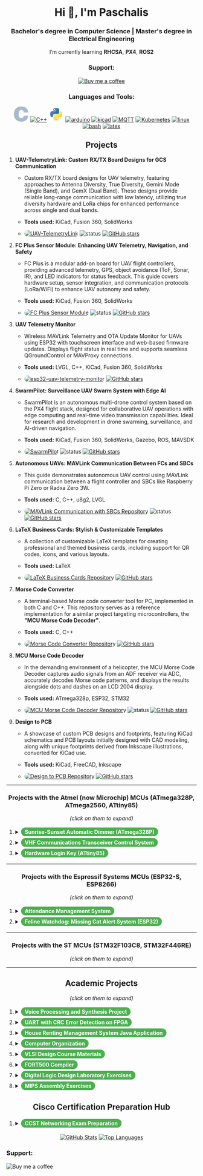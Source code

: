 <h1 align="center">Hi 👋, I'm Paschalis</h1>

<h3 align="center">Bachelor's degree in Computer Science | Master's degree in Electrical Engineering</h3>
<p align="center">
I’m currently learning <strong>RHCSA</strong>, <strong>PX4</strong>, <strong>ROS2</strong>
</p>

<h3 align="center">Support:</h3>
<p align="center">
  <a href="https://www.buymeacoffee.com/paschalis">
    <img src="https://cdn.buymeacoffee.com/buttons/v2/default-yellow.png" height="50" width="210" alt="Buy me a coffee" />
  </a>
</p>

<h3 align="center">Languages and Tools:</h3>
<p align="center">
  <a href="https://www.cprogramming.com/" target="_blank" rel="noreferrer"><img src="https://raw.githubusercontent.com/devicons/devicon/master/icons/c/c-original.svg" alt="c" width="40" height="40"/></a>
  <!-- <a href="https://www.java.com/" target="_blank" rel="noreferrer"><img src="https://www.vectorlogo.zone/logos/java/java-icon.svg" alt="Java" width="40" height="40"/></a>
  <a href="https://mariadb.org/" target="_blank" rel="noreferrer"><img src="https://www.vectorlogo.zone/logos/mariadb/mariadb-icon.svg" alt="MariaDB" width="40" height="40"/></a> -->
  <a href="https://en.cppreference.com/w/" target="_blank" rel="noreferrer"><img src="https://upload.wikimedia.org/wikipedia/commons/1/18/ISO_C%2B%2B_Logo.svg" alt="C++" width="40" height="40"/></a>
  <a href="https://www.python.org" target="_blank" rel="noreferrer"><img src="https://raw.githubusercontent.com/devicons/devicon/master/icons/python/python-original.svg" alt="python" width="40" height="40"/></a>
  <a href="https://www.arduino.cc/" target="_blank" rel="noreferrer"><img src="https://upload.wikimedia.org/wikipedia/commons/thumb/5/5b/Arduino_Logo_Registered.svg/1280px-Arduino_Logo_Registered.svg.png" alt="arduino" width="40" height="40"/></a>
  <a href="https://www.kicad.org/" target="_blank" rel="noreferrer"><img src="https://user-images.githubusercontent.com/352202/53980744-60746100-4111-11e9-9f8c-17ca6b50efd8.png" alt="kicad" width="40" height="40"/></a>
  <a href="https://mqtt.org/" target="_blank" rel="noreferrer"><img src="https://mqtt.org/favicon.ico" alt="MQTT" width="40" height="40"/></a>
  <a href="https://kubernetes.io/" target="_blank" rel="noreferrer"><img src="https://www.vectorlogo.zone/logos/kubernetes/kubernetes-icon.svg" alt="Kubernetes" width="40" height="40"/></a>
  <a href="https://www.kernel.org/" target="_blank" rel="noreferrer"><img src="https://www.kernel.org/theme/images/logos/tux.png" alt="linux" width="40" height="40"/></a>
  <a href="https://www.gnu.org/software/bash/" target="_blank" rel="noreferrer"><img src="https://cdn.jsdelivr.net/gh/devicons/devicon@latest/icons/bash/bash-original.svg" alt="bash" width="40" height="40"/></a>
  <a href="https://www.latex-project.org/" target="_blank" rel="noreferrer"> <img src="https://www.latex-project.org/favicon.ico" alt="latex" width="40" height="40"/></a>  
</p>

## <div align="center"> Projects 

1. **UAV-TelemetryLink: Custom RX/TX Board Designs for GCS Communication**

   - Custom RX/TX board designs for UAV telemetry, featuring approaches to Antenna Diversity, True Diversity, Gemini Mode (Single Band), and GemX (Dual Band). These designs provide reliable long-range communication with low latency, utilizing true diversity hardware and LoRa chips for enhanced performance across single and dual bands.
   
   - **Tools used:** KiCad, Fusion 360, SolidWorks
   
   - <a href="https://github.com/Paschalis/UAV-TelemetryLink"><img src="https://img.shields.io/badge/Go_to_repository-UAV_Telemetry_Link-purple?style=for-the-badge&logo=github" alt="UAV-TelemetryLink" style="border-radius: 15px;"></a> <img src="https://img.shields.io/badge/In Progress-IN?style=for-the-badge&label=status%20&color=green&logoColor=white&labelColor=black" alt="status"> [<img src="https://img.shields.io/github/stars/Paschalis/UAV-TelemetryLink?style=for-the-badge&label=Stars%20&color=yellow&logo=github&logoColor=white&labelColor=black" alt="GitHub stars">](https://github.com/Paschalis/UAV-TelemetryLink)

2. **FC Plus Sensor Module: Enhancing UAV Telemetry, Navigation, and Safety**

   - FC Plus is a modular add-on board for UAV flight controllers, providing advanced telemetry, GPS, object avoidance (ToF, Sonar, IR), and LED indicators for status feedback. This guide covers hardware setup, sensor integration, and communication protocols (LoRa/WiFi) to enhance UAV autonomy and safety.
   
   - **Tools used:** KiCad, Fusion 360, SolidWorks
   
   - <a href="https://github.com/Paschalis/fc-plus-sensor-module"><img src="https://img.shields.io/badge/Go_to_repository-fc_plus_sensor_module-purple?style=for-the-badge&logo=github" alt="FC Plus Sensor Module" style="border-radius: 15px;"></a> <img src="https://img.shields.io/badge/In Progress-IN?style=for-the-badge&label=status%20&color=green&logoColor=white&labelColor=black" alt="status"> [<img src="https://img.shields.io/github/stars/Paschalis/fc-plus-sensor-module?style=for-the-badge&label=Stars%20&color=yellow&logo=github&logoColor=white&labelColor=black" alt="GitHub stars">](https://github.com/Paschalis/fc-plus-sensor-module)

3. **UAV Telemetry Monitor**

   - Wireless MAVLink Telemetry and OTA Update Monitor for UAVs using ESP32 with touchscreen interface and web-based firmware updates. Displays flight status in real time and supports seamless QGroundControl or MAVProxy connections. 
   
   - **Tools used:** LVGL, C++, KiCad, Fusion 360, SolidWorks
   
   - <a href="https://github.com/Paschalis/esp32-uav-telemetry-monitor"><img src="https://img.shields.io/badge/Go_to_repository-esp32_uav_telemetry_monitor-purple?style=for-the-badge&logo=github" alt="esp32-uav-telemetry-monitor" style="border-radius: 15px;"></a>  [<img src="https://img.shields.io/github/stars/Paschalis/esp32-uav-telemetry-monitor?style=for-the-badge&label=Stars%20&color=yellow&logo=github&logoColor=white&labelColor=black" alt="GitHub stars">](https://github.com/Paschalis/esp32-uav-telemetry-monitor)
   
4. **SwarmPilot: Surveillance UAV Swarm System with Edge AI**

   - SwarmPilot is an autonomous multi-drone control system based on the PX4 flight stack, designed for collaborative UAV operations with edge computing and real-time video transmission capabilities. Ideal for research and development in drone swarming, surveillance, and AI-driven navigation.
   
   - **Tools used:** KiCad, Fusion 360, SolidWorks, Gazebo, ROS, MAVSDK
   
   - <a href="https://github.com/Paschalis/SwarmPilot"><img src="https://img.shields.io/badge/Go_to_repository-SwarmPilot-purple?style=for-the-badge&logo=github" alt="SwarmPilot" style="border-radius: 15px;"></a> <img src="https://img.shields.io/badge/In Progress-IN?style=for-the-badge&label=status%20&color=green&logoColor=white&labelColor=black" alt="status"> [<img src="https://img.shields.io/github/stars/Paschalis/SwarmPilot?style=for-the-badge&label=Stars%20&color=yellow&logo=github&logoColor=white&labelColor=black" alt="GitHub stars">](https://github.com/Paschalis/SwarmPilot)

5. **Autonomous UAVs: MAVLink Communication Between FCs and SBCs**

   - This guide demonstrates autonomous UAV control using MAVLink communication between a flight controller and SBCs like Raspberry Pi Zero or Radxa Zero 3W. 
   
   - **Tools used:** C, C++, u8g2, LVGL 
   
   - <a href="https://github.com/Paschalis/mavlink-sbc-fc-bridge"><img src="https://img.shields.io/badge/Go_to_repository-mavlink_sbc_fc_bridge-purple?style=for-the-badge&logo=github" alt="MAVLink Communication with SBCs Repository" style="border-radius: 15px;"></a> <img src="https://img.shields.io/badge/In Progress-IN?style=for-the-badge&label=status%20&color=green&logoColor=white&labelColor=black" alt="status"> [<img src="https://img.shields.io/github/stars/Paschalis/mavlink-sbc-fc-bridge?style=for-the-badge&label=Stars%20&color=yellow&logo=github&logoColor=white&labelColor=black" alt="GitHub stars">](https://github.com/Paschalis/mavlink-sbc-fc-bridge)

<!-- 5. **PCB Yagi-Uda Antenna for UAV Video Transmission**

   - This repository contains the design, simulation, and implementation of a **PCB Yagi-Uda antenna** optimized for UAV video transmission. The antenna operates at **2.45 GHz** and is designed to provide **high gain** while maintaining a compact and lightweight form factor.
   
   - **Tools used:** KiCad, openEMS, Fusion 360, SolidWorks
   
   - <a href="https://github.com/Paschalis/PCB-Yagi-Antenna"><img src="https://img.shields.io/badge/Go_to_repository-PCB_Yagi_Antenna-purple?style=for-the-badge&logo=github" alt="SwarmPilot" style="border-radius: 15px;"></a> <img src="https://img.shields.io/badge/In Progress-IN?style=for-the-badge&label=status%20&color=green&logoColor=white&labelColor=black" alt="status"> [<img src="https://img.shields.io/github/stars/Paschalis/PCB-Yagi-Antenna?style=for-the-badge&label=Stars%20&color=yellow&logo=github&logoColor=white&labelColor=black" alt="GitHub stars">](https://github.com/Paschalis/PCB-Yagi-Antenna)

6. **Servo-Based Antenna Alignment for Video Transmission**

   - A system to optimize Wi-Fi signal strength for video transmission by rotating a directional antenna using a servo motor. Supports Raspberry Pi Zero 2 W and Radxa Zero 3W with GPIO libraries (wiringPi for Raspberry Pi and libgpiod for Radxa). Ideal for UAV video streaming, it ensures automatic antenna alignment with the strongest signal.
   
   - **Tools used:** KiCad, Fusion 360, SolidWorks
   
   - <a href="https://github.com/Paschalis/servo-antenna-align"><img src="https://img.shields.io/badge/Go_to_repository-servo_antenna_align-purple?style=for-the-badge&logo=github" alt="SwarmPilot" style="border-radius: 15px;"></a> <img src="https://img.shields.io/badge/In Progress-IN?style=for-the-badge&label=status%20&color=green&logoColor=white&labelColor=black" alt="status"> [<img src="https://img.shields.io/github/stars/Paschalis/servo-antenna-align?style=for-the-badge&label=Stars%20&color=yellow&logo=github&logoColor=white&labelColor=black" alt="GitHub stars">](https://github.com/Paschalis/servo-antenna-align)

7. **RF Energy Harvesting and SWIPT Circuits for IoT and UAV Applications**

   - Designs for RF energy harvesting (RF-EH) and Simultaneous Wireless Information and Power Transfer (SWIPT) circuits. Includes schematics, simulations, and guides for IoT, UAVs, and low-power devices. 
   
   - **Tools used:** KiCad, LTspice, Qucs
   
   - <a href="https://github.com/Paschalis/RF-EH-SWIPT"><img src="https://img.shields.io/badge/Go_to_repository-RF_EH_SWIPT-purple?style=for-the-badge&logo=github" alt="RF-EH-SWIPT" style="border-radius: 15px;"></a> <img src="https://img.shields.io/badge/In Progress-IN?style=for-the-badge&label=status%20&color=green&logoColor=white&labelColor=black" alt="status"> [<img src="https://img.shields.io/github/stars/Paschalis/RF-EH-SWIPT?style=for-the-badge&label=Stars%20&color=yellow&logo=github&logoColor=white&labelColor=black" alt="GitHub stars">](https://github.com/Paschalis/RF-EH-SWIPT) -->

6. **LaTeX Business Cards: Stylish & Customizable Templates** 

   - A collection of customizable LaTeX templates for creating professional and themed business cards, including support for QR codes, icons, and various layouts.  
   
   - **Tools used:** LaTeX
   
   - <a href="https://github.com/Paschalis/latex-business-cards"><img src="https://img.shields.io/badge/Go_to_repository-latex_business_cards -purple?style=for-the-badge&logo=github" alt="LaTeX Business Cards Repository" style="border-radius: 15px;"></a> [<img src="https://img.shields.io/github/stars/Paschalis/latex-business-cards ?style=for-the-badge&label=Stars%20&color=yellow&logo=github&logoColor=white&labelColor=black" alt="GitHub stars">](https://github.com/Paschalis/latex-business-cards)

7. **Morse Code Converter**

   - A terminal-based Morse code converter tool for PC, implemented in both C and C++. This repository serves as a reference implementation for a similar project targeting microcontrollers, the **"MCU Morse Code Decoder"**. 
   
   - **Tools used:** C, C++
   
   - <a href="https://github.com/Paschalis/Morse-Code-Converter"><img src="https://img.shields.io/badge/Go_to_repository-Morse_Code_Converter-purple?style=for-the-badge&logo=github" alt="Morse Code Converter Repository" style="border-radius: 15px;"></a> [<img src="https://img.shields.io/github/stars/Paschalis/Morse-Code-Converter?style=for-the-badge&label=Stars%20&color=yellow&logo=github&logoColor=white&labelColor=black" alt="GitHub stars">](https://github.com/Paschalis/Morse-Code-Converter)

8. **MCU Morse Code Decoder**
   
   - In the demanding environment of a helicopter, the MCU Morse Code Decoder captures audio signals from an ADF receiver via ADC, accurately decodes Morse code patterns, and displays the results alongside dots and dashes on an LCD 2004 display. 
   
   - **Tools used:** ATmega328p, ESP32, STM32
   
   - <a href="https://github.com/Paschalis/MCU-Morse-Code-Decoder"><img src="https://img.shields.io/badge/Go_to_repository-MCU Morse Code Decoder-purple?style=for-the-badge&logo=github" alt="MCU Morse Code Decoder Repository" style="border-radius: 15px;"></a> <img src="https://img.shields.io/badge/In Progress-IN?style=for-the-badge&label=status%20&color=green&logoColor=white&labelColor=black" alt="status"> [<img src="https://img.shields.io/github/stars/Paschalis/MCU-Morse-Code-Decoder?style=for-the-badge&label=Stars%20&color=yellow&logo=github&logoColor=white&labelColor=black" alt="GitHub stars">](https://github.com/Paschalis/MCU-Morse-Code-Decoder)
9. **Design to PCB** 

   - A showcase of custom PCB designs and footprints, featuring KiCad schematics and PCB layouts initially designed with CAD modeling, along with unique footprints derived from Inkscape illustrations, converted for KiCad use.
   
   - **Tools used:** KiCad, FreeCAD, Inkscape
   
   - <a href="https://github.com/Paschalis/Design2PCB"><img src="https://img.shields.io/badge/Go_to_repository-Design_to_PCB-purple?style=for-the-badge&logo=github" alt="Design to PCB Repository" style="border-radius: 15px;"></a> [<img src="https://img.shields.io/github/stars/Paschalis/Design2PCB?style=for-the-badge&label=Stars%20&color=yellow&logo=github&logoColor=white&labelColor=black" alt="GitHub stars">](https://github.com/Paschalis/Design2PCB)
  




---

### <div align="center">Projects with the Atmel (now Microchip) MCUs (ATmega328P, ATmega2560, ATtiny85) </div>

<p align="center"><em>(click on them to expand)</em></p>

<ol style="line-height: 2;">
   <li><details>
   <summary><strong><span style="background: #4caf50; color: white; padding: 3px 10px; border-radius: 15px;">Sunrise-Sunset Automatic Dimmer (ATmega328P)</strong></summary>

   - Description: This system allows for precise dimming control through an IRF740 Power MOSFET, driven by user-configurable timers and a 4n35 optocoupler for seamless sunrise and sunset simulation, optimizing lighting conditions in poultry farms.
   
   - **Tools used:** Arduino IDE, ATmega328P, KiCad
   
   - <a href="https://github.com/Paschalis/SunriseSunsetACDimmer"><img src="https://img.shields.io/badge/Go_to_repository-Sunrise Sunset Automatic Dimmer-purple?style=for-the-badge&logo=github" alt="Sunrise-Sunset Automatic Dimmer Repository" style="border-radius: 15px;"></a> [<img src="https://img.shields.io/github/stars/Paschalis/SunriseSunsetACDimmer?style=for-the-badge&label=Stars%20&color=yellow&logo=github&logoColor=white&labelColor=black" alt="GitHub stars">](https://github.com/Paschalis/SunriseSunsetACDimmer)

   </details></li>
   <li><details>
   <summary><strong><span style="background: #4caf50; color: white; padding: 3px 10px; border-radius: 15px;">VHF Communications Transceiver Control System</strong></summary>
   
   - Description: Arduino-based control system for VHF transceivers, featuring keypad input, 7-segment display output, and BCD frequency encoding for enhanced communication efficiency. 
   
   - **Tools used:** Arduino IDE, ATmega2560, Shift Registers 74HC595, 74HC165
   
   - <a href="https://github.com/Paschalis/VHF-Transceiver-Control-System"><img src="https://img.shields.io/badge/Go_to_repository-VHF Communications Transceiver Control System-purple?style=for-the-badge&logo=github" alt="VHF Communications Transceiver Control System Repository" style="border-radius: 15px;"></a> [<img src="https://img.shields.io/github/stars/Paschalis/VHF-Transceiver-Control-System?style=for-the-badge&label=Stars%20&color=yellow&logo=github&logoColor=white&labelColor=black" alt="GitHub stars">](https://github.com/Paschalis/VHF-Transceiver-Control-System)
   
   </details></li>
   <li><details>
   <summary><strong><span style="background: #4caf50; color: white; padding: 3px 10px; border-radius: 15px;">Hardware Login Key (ATtiny85)</strong></summary>
   
   - Description: This project provides a simple solution for securely logging into a system or website using a hardware key. By pressing a physical button connected to an ATtiny85 microcontroller, users can automate the login process, reducing the risk of password exposure.
   
   - **Tools used:** ATtiny85, Arduino as ISP, KiCad, FreeCAD, Fusion 360 
   
   - <a href="https://github.com/Paschalis/Hardware-Login-Key"><img src="https://img.shields.io/badge/Go_to_repository-Hardware Login Key-purple?style=for-the-badge&logo=github" alt="Hardware Login Key Repository" style="border-radius: 15px;"></a> <img src="https://img.shields.io/badge/In Progress-IN?style=for-the-badge&label=status%20&color=green&logoColor=white&labelColor=black" alt="status"> [<img src="https://img.shields.io/github/stars/Paschalis/Hardware-Login-Key?style=for-the-badge&label=Stars%20&color=yellow&logo=github&logoColor=white&labelColor=black" alt="GitHub stars">](https://github.com/Paschalis/Hardware-Login-Key)

</ol>

---

### <div align="center"> Projects with the Espressif Systems MCUs (ESP32-S, ESP8266)  </div>

<p align="center"><em>(click on them to expand)</em></p>

<ol style="line-height: 2;">
   <li><details>
   <summary><strong><span style="background: #4caf50; color: white; padding: 3px 10px; border-radius: 15px;">Attendance Management System</strong></summary>

   -  An attendance management system that automates employee attendance tracking using RFID technology. It supports multiple implementations, offering flexibility in integration with different technologies. The system enables syncing data from RFID devices, viewing attendance history, and exporting reports. 
   
   - **Tools used:** ESP32-S, KiCad, SolidWorks, Fusion 360
   
   - <a href="https://github.com/Paschalis/RFID-AttendTrack"><img src="https://img.shields.io/badge/Go_to_repository-Attendance Management System-purple?style=for-the-badge&logo=github" alt="Attendance Management System" style="border-radius: 15px;"></a> [<img src="https://img.shields.io/github/stars/Paschalis/RFID-AttendTrack?style=for-the-badge&label=Stars%20&color=yellow&logo=github&logoColor=white&labelColor=black" alt="GitHub stars">](https://github.com/Paschalis/RFID-AttendTrack) 
   
   </details></li>
   <li><details>
   <summary><strong><span style="background: #4caf50; color: white; padding: 3px 10px; border-radius: 15px;">Feline Watchdog: Missing Cat Alert System (ESP32)</strong></summary>
   
   - An ESP32-based system to alert you when your cat goes missing. Monitors Wi-Fi connection between your cat's collar-mounted ESP32 device and an Embedded System. Notifications sent to your iOS or Android device using ntfy and Docker. Peace of mind for cat owners.
   
   - **Tools used:** ESP32-S, Raspberry Pi, KiCad, FreeCAD, Fusion 360
   
   - <a href="https://github.com/k-antoniou/FelineWatchdog"><img src="https://img.shields.io/badge/Go_to_repository-Feline Watchdog: Missing Cat Alert System-purple?style=for-the-badge&logo=github" alt="Feline Watchdog: Missing Cat Alert System Repository" style="border-radius: 15px;"></a> [<img src="https://img.shields.io/github/stars/k-antoniou/FelineWatchdog?style=for-the-badge&label=Stars%20&color=yellow&logo=github&logoColor=white&labelColor=black" alt="GitHub stars">](https://github.com/k-antoniou/FelineWatchdog)
</ol>

   
---
### <div align="center"> Projects with the ST MCUs (STM32F103C8, STM32F446RE) </div>

<p align="center"><em>(click on them to expand)</em></p>




<!-- HTML template -->
<!-- <ol style="line-height: 2;">
   <li>
      <details>
         <summary style="display: flex; align-items: center; justify-content: space-between; background: #4caf50; padding: 10px 15px; border-radius: 15px; font-size: 1.1em; color: white; cursor: pointer; font-weight: bold;">
            🌱 Agriculture Sensor Integration Project
            <span style="background: black; padding: 5px 10px; border-radius: 10px; font-size: 0.9em; display: flex; align-items: center;">
               ⏳ In Progress
               <img src="https://img.shields.io/github/stars/Paschalis/STM32-Agriculture?style=flat-square&label=⭐%20Stars&color=gold&logo=github" alt="Stars" style="margin-left: 10px; vertical-align: middle;">
            </span>
         </summary>
         <div style="padding: 10px; margin-top: 10px; border: 1px solid #4caf50; border-radius: 10px;">
            <p><strong>Description:</strong> Demonstrates the integration of various sensors commonly used in agriculture applications on an STM32 microcontroller platform.</p>
            <p><strong>Tools Used:</strong> STM32 (STM32F103C8, STM32F446RE), STM32CubeIDE.</p>
            <a href="https://github.com/Paschalis/STM32-Agriculture" style="text-decoration: none;">
               <div style="background: blueviolet; color: white; padding: 10px 15px; text-align: center; border-radius: 10px; font-size: 1em; margin-top: 10px; display: inline-block;">
                  🌟 Explore Repository
               </div>
            </a>
         </div>
      </details>
   </li>
   <li>
      <details>
         <summary style="display: flex; align-items: center; justify-content: space-between; background: #4caf50; padding: 10px 15px; border-radius: 15px; font-size: 1.1em; color: white; cursor: pointer; font-weight: bold;">
            📟 STM32 Info Monitor
            <span style="background: black; padding: 5px 10px; border-radius: 10px; font-size: 0.9em; display: flex; align-items: center;">
               ⏳ In Progress
               <img src="https://img.shields.io/github/stars/Paschalis/STM32-InfoMonitor?style=flat-square&label=⭐%20Stars&color=gold&logo=github" alt="Stars" style="margin-left: 10px; vertical-align: middle;">
            </span>
         </summary>
         <div style="padding: 10px; margin-top: 10px; border: 1px solid #4caf50; border-radius: 10px;">
            <p><strong>Description:</strong> An STM32-based USB information monitor with an SPI-connected 2-inch IPS LCD display. Displays system info (hostname, kernel, IP, CPU usage) via USB CDC communication.</p>
            <p><strong>Tools Used:</strong> STM32 (STM32F103C8, STM32F446RE), STM32CubeIDE, KiCad, FreeCAD.</p>
            <a href="https://github.com/Paschalis/STM32-InfoMonitor" style="text-decoration: none;">
               <div style="background: blueviolet; color: white; padding: 10px 15px; text-align: center; border-radius: 10px; font-size: 1em; margin-top: 10px; display: inline-block;">
                  🌟 Explore Repository
               </div>
            </a>
         </div>
      </details>
   </li>
</ol> -->




---

## <div align="center"> Academic Projects </div>

<p align="center"><em>(click on them to expand)</em></p>

<ol style="line-height: 2;">
   <li><details>
   <summary><strong><span style="background: #4caf50; color: white; padding: 3px 10px; border-radius: 15px;">Voice Processing and Synthesis Project</strong></summary>

   - Description: Advanced Topics in Speech and Language Processing.
   - Tools used: MATLAB, Praat, SoX
   - <a href="https://github.com/Paschalis/VoiceMeld"><img src="https://img.shields.io/badge/Go_to_repository-Voice Processing and Synthesis Project-purple?style=for-the-badge&logo=github" alt="Voice Processing and Synthesis Project Repository" style="border-radius: 15px;"></a> [<img src="https://img.shields.io/github/stars/Paschalis/VoiceMeld?style=for-the-badge&label=Stars%20&color=yellow&logo=github&logoColor=white&labelColor=black" alt="GitHub stars">](https://github.com/Paschalis/VoiceMeld) 
   </details></li>
   <li><details>
   <summary><strong><span style="background: #4caf50; color: white; padding: 3px 10px; border-radius: 15px;">UART with CRC Error Detection on FPGA</strong></summary>
   
   - Description: Verilog implementation of UART communication with CRC-based error detection for FPGA synthesis and evaluation. 
   - Tools used: Xilinx Vivado, Nexys A7 FPGA Board
   - <a href="https://github.com/Paschalis/UART_CRC_Error_Detection_FPGA"><img src="https://img.shields.io/badge/Go_to_repository-UART with CRC Error Detection on FPGA-purple?style=for-the-badge&logo=github" alt="UART with CRC Error Detection on FPGA Repository" style="border-radius: 15px;"></a> <img src="https://img.shields.io/badge/In Progress-IN?style=for-the-badge&label=status%20&color=green&logoColor=white&labelColor=black" alt="status"> [<img src="https://img.shields.io/github/stars/Paschalis/UART_CRC_Error_Detection_FPGA?style=for-the-badge&label=Stars%20&color=yellow&logo=github&logoColor=white&labelColor=black" alt="GitHub stars">](https://github.com/Paschalis/UART_CRC_Error_Detection_FPGA)
   </details></li>
   <li><details>
   <summary><strong><span style="background: #4caf50; color: white; padding: 3px 10px; border-radius: 15px;">House Renting Management System Java Application</strong></summary>

   - Description: This repository contains the source code for a Java application developed as a part of the PGS602 course (Advanced Software Design Topics) at the University of Thessaly. The application is designed to manage house renting activities.
   - Tools used: JDBC, MySQL, JavaMail, JavaFX
   - <a href="https://github.com/Paschalis/UART_CRC_Error_Detection_FPGA">[<img src="https://img.shields.io/badge/This repository is currently private..-red?style=for-the-badge&logo=github" alt="House Renting Management System Java Application Repository" style="border-radius: 15px;">](https://github.com/Paschalis)
   </details></li>
   <li><details>
   <summary><strong><span style="background: #4caf50; color: white; padding: 3px 10px; border-radius: 15px;">Computer Organization</strong></summary>

   - Description: Verilog Simulation with Icarus Verilog (iverilog)
   - Tools used: iverilog, vvp, gtkwave
   - <a href="https://github.com/Paschalis/Computer-Organization-Verilog-GTKWave"><img src="https://img.shields.io/badge/Go_to_repository-Computer Organization-purple?style=for-the-badge&logo=github" alt="Computer Organization Repository" style="border-radius: 15px;"></a> [<img src="https://img.shields.io/github/stars/Paschalis/Computer-Organization-Verilog-GTKWave?style=for-the-badge&label=Stars%20&color=yellow&logo=github&logoColor=white&labelColor=black" alt="GitHub stars">](https://github.com/Paschalis/Computer-Organization-Verilog-GTKWave)
   </details></li>
   <li><details>
   <summary><strong><span style="background: #4caf50; color: white; padding: 3px 10px; border-radius: 15px;">VLSI Design Course Materials</strong></summary>

   - Description: VLSI Design, focusing on CMOS gate energy use and design with MicroWind and PSpice. It delves into inverter construction, complex logic with Euler paths, and delay analysis. 
   - Tools used: MicroWind, PSpice
   - <a href="https://github.com/Paschalis/VLSI-Design"><img src="https://img.shields.io/badge/Go_to_repository-VLSI Design Course Materials-purple?style=for-the-badge&logo=github" alt="VLSI Design Course Materials Repository" style="border-radius: 15px;"></a> [<img src="https://img.shields.io/github/stars/Paschalis/VLSI-Design?style=for-the-badge&label=Stars%20&color=yellow&logo=github&logoColor=white&labelColor=black" alt="GitHub stars">](https://github.com/Paschalis/VLSI-Design)
   </details></li>
   <li><details>
   <summary><strong><span style="background: #4caf50; color: white; padding: 3px 10px; border-radius: 15px;">FORT500 Compiler</strong></summary>
   
   - Description: Development of a compiler for FORT500, a high-level language resembling FORTRAN with structured commands and record structures, supporting recursive subprogram definition.
   - Tools used: flex, bison
   - <a href="https://github.com/Paschalis/fort500-compiler"><img src="https://img.shields.io/badge/Go_to_repository-FORT500 Compiler-purple?style=for-the-badge&logo=github" alt="FORT500 Compiler Repository" style="border-radius: 15px;"></a> [<img src="https://img.shields.io/github/stars/Paschalis/fort500-compiler?style=for-the-badge&label=Stars%20&color=yellow&logo=github&logoColor=white&labelColor=black" alt="GitHub stars">](https://github.com/Paschalis/fort500-compiler)
   </details></li>
   <li><details>
   <summary><strong><span style="background: #4caf50; color: white; padding: 3px 10px; border-radius: 15px;">Digital Logic Design Laboratory Exercises</strong></summary>

   - Description: Lab exercises for the EY121 Digital Logic Design course, covering simulations of logic gates to sequential circuits. 
   - Tools used: Multisim
   - <a href="https://github.com/Paschalis/Digital-Logic-Design"><img src="https://img.shields.io/badge/Go_to_repository-Voice Processing and Synthesis Project-purple?style=for-the-badge&logo=github" alt="Digital Logic Design Laboratory Exercises Repository" style="border-radius: 15px;"></a> [<img src="https://img.shields.io/github/stars/Paschalis/Digital-Logic-Design?style=for-the-badge&label=Stars%20&color=yellow&logo=github&logoColor=white&labelColor=black" alt="GitHub stars">](https://github.com/Paschalis/Digital-Logic-Design)
   </details></li>
   <li><details>
   <summary><strong><span style="background: #4caf50; color: white; padding: 3px 10px; border-radius: 15px;">MIPS Assembly Exercises</strong></summary>

   - Description: MIPS Assembly Exercises
   - Tools used: spim
   - <a href="https://github.com/Paschalis/ASM-MIPS-Assembly"><img src="https://img.shields.io/badge/Go_to_repository-MIPS Assembly Exercises-purple?style=for-the-badge&logo=github" alt="MIPS Assembly Exercises Repository" style="border-radius: 15px;"></a> [<img src="https://img.shields.io/github/stars/Paschalis/ASM-MIPS-Assembly?style=for-the-badge&label=Stars%20&color=yellow&logo=github&logoColor=white&labelColor=black" alt="GitHub stars">](https://github.com/Paschalis/ASM-MIPS-Assembly) 
   </details></li>
</ol>     

## <div align="center"> Cisco Certification Preparation Hub </div>

<ol style="line-height: 2;">
   <li><details>
   <summary><strong><span style="background: #4caf50; color: white; padding: 3px 10px; border-radius: 15px;"> CCST Networking Exam Preparation </strong></summary>

   - Description: This repository provides resources and examples for preparing for the CCST Networking exam.
   - Tools used: iperf3, traceroute (Linux), tracert (Windows), Cisco Packet Tracer, GNS3
   - <a href="https://github.com/Paschalis/Networking-CCST-Exam-Prep"><img src="https://img.shields.io/badge/Go_to_repository-CCST Networking Exam Preparation-purple?style=for-the-badge&logo=github" alt="CCST Networking Exam Preparation" style="border-radius: 15px;"></a> [<img src="https://img.shields.io/github/stars/Paschalis/Networking-CCST-Exam-Prep?style=for-the-badge&label=Stars%20&color=yellow&logo=github&logoColor=white&labelColor=black" alt="GitHub stars">](https://github.com/Paschalis/Networking-CCST-Exam-Prep) 
   </details></li>
   
</ol>     

<!-- ## Technical Skills

- **Programming Skills**: Java (JDBC, JavaFX, JavaMail), C, MySQL, SQL, CSS, System Calls, Git, GStreamer
- **Electronics**: Knowledge of electronics components and circuits, KiCad
- **Embedded Systems**: Jetson Nano
- **IoT Protocols**: Utilizing IoT protocols such as MQTT, CoAP, and HTTP
- **Microcontroller/Processor Knowledge**: STM32, ATmega328P, ATmega2560, ESP32, ESP8266, RP2040
- **Operating Systems**: Linux
- **Network**: Wireshark, Nmap, nmcli, tcpdump, Netcat, Hping, Wi-Fi Analyzer (like wavemon, iperf3, iw/iwconfig)
- **Other**: Docker, Kubernetes, tmux, vim -->

<p align="center">
  <a href="https://github-readme-stats.vercel.app/api?username=Paschalis&show_icons=true&hide_title=true"><img src="https://github-readme-stats.vercel.app/api?username=Paschalis&show_icons=true&hide_title=true" alt="GitHub Stats"></a>
  <a href="https://github-readme-stats.vercel.app/api/top-langs/?username=Paschalis&layout=compact&hide=html,css"><img src="https://github-readme-stats.vercel.app/api/top-langs/?username=Paschalis&layout=compact&hide=html,css" alt="Top Languages"></a>

</p>

<h3 align="left">Support:</h3>
<p>
  <a href="https://www.buymeacoffee.com/paschalis">
    <img align="left" src="https://cdn.buymeacoffee.com/buttons/v2/default-yellow.png" height="50" width="210" alt="Buy me a coffee" />
  </a>
</p>
<br><br>